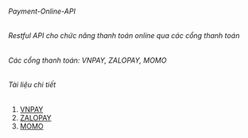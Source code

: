 ###### Payment-Online-API
###### Restful API cho chức năng thanh toán online qua các cổng thanh toán 
###### Các cổng thanh toán: VNPAY, ZALOPAY, MOMO 
###### Tài liệu chi tiết
1. [VNPAY](https://sandbox.vnpayment.vn/apis/) 
2. [ZALOPAY](https://docs.zalopay.vn/v1/start/) 
3. [MOMO](https://developers.momo.vn/v2/#/)
